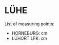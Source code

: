 # LÜHE

List of measuring points:

* HORNEBURG: <Value topic="rivers/pegel-online/LÜHE/HORNEBURG/measurementValue"/> cm
* LÜHORT LFK: <Value topic="rivers/pegel-online/LÜHE/LÜHORT LFK/measurementValue"/> cm
